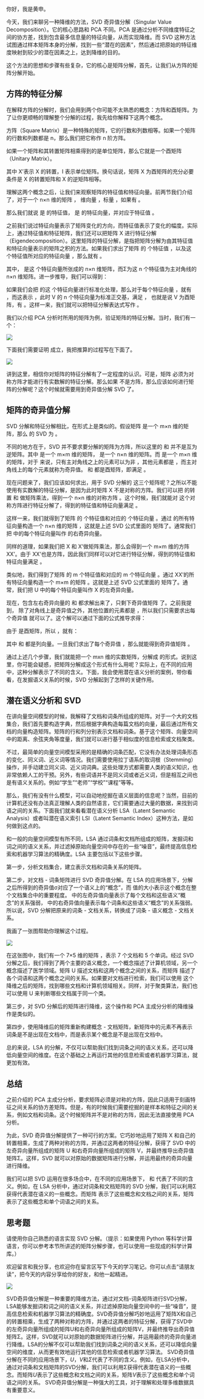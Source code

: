 你好，我是黄申。

今天，我们来聊另一种降维的方法，SVD 奇异值分解（Singular Value Decomposition）。它的核心思路和 PCA 不同。PCA 是通过分析不同维度特征之间的协方差，找到包含最多信息量的特征向量，从而实现降维。而 SVD 这种方法试图通过样本矩阵本身的分解，找到一些“潜在的因素”，然后通过把原始的特征维度映射到较少的潜在因素之上，达到降维的目的。

这个方法的思想和步骤有些复杂，它的核心是矩阵分解，首先，让我们从方阵的矩阵分解开始。

## 方阵的特征分解

在解释方阵的分解时，我们会用到两个你可能不太熟悉的概念：方阵和酉矩阵。为了让你更顺畅的理解整个分解的过程，我先给你解释下这两个概念。

方阵（Square Matrix）是一种特殊的矩阵，它的行数和列数相等。如果一个矩阵的行数和列数都是 n，那么我们把它称作 n 阶方阵。

如果一个矩阵和其转置矩阵相乘得到的是单位矩阵，那么它就是一个酉矩阵（Unitary Matrix）。

其中 X’表示 X 的转置，I 表示单位矩阵。换句话说，矩阵 X 为酉矩阵的充分必要条件是 X 的转置矩阵和 X 的逆矩阵相等。

理解这两个概念之后，让我们来观察矩阵的特征值和特征向量。前两节我们介绍了，对于一个 n×n 维的矩阵 ， 维向量 ，标量 ，如果有 。

那么我们就说 是 的特征值， 是 的特征向量，并对应于特征值 。

之前我们说过特征向量表示了矩阵变化的方向，而特征值表示了变化的幅度。实际上，通过特征值和特征矩阵，我们还可以把矩阵 X 进行特征分解（Eigendecomposition）。这里矩阵的特征分解，是指把矩阵分解为由其特征值和特征向量表示的矩阵之积的方法。如果我们求出了矩阵 的 个特征值 ，以及这 个特征值所对应的特征向量 ，那么就有 。

其中， 是这 个特征向量所张成的 n×n 维矩阵，而Σ为这 n 个特征值为主对角线的 n×n 维矩阵。进一步推导，我们可以得到：

如果我们会把 的这 个特征向量进行标准化处理，那么对于每个特征向量 ，就有 ，而这表示 ，此时 V 的 n 个特征向量为标准正交基，满足 ， 也就是说 V 为酉矩阵，有 。这样一来，我们就可以把特征分解表达式写作 。

我们以介绍 PCA 分析时所用的矩阵为例，验证矩阵的特征分解。当时，我们有一个：

![](img/img_3384840ca067f7d9564de1ff74130e0e.png)

下面我们需要证明 成立，我把推算的过程写在下面了。

![](img/img_83a16135267b7c38c26fccc0d8a41314.png)

讲到这里，相信你对矩阵的特征分解有了一定程度的认识。可是，矩阵 必须为对称方阵才能进行有实数解的特征分解。那么如果 不是方阵，那么应该如何进行矩阵的分解呢？这个时候就需要用到奇异值分解 SVD 了。

## 矩阵的奇异值分解

SVD 分解和特征分解相比，在形式上是类似的。假设矩阵 是一个 m×n 维的矩阵，那么 的 SVD 为 。

不同的地方在于，SVD 并不要求要分解的矩阵为方阵，所以这里的 和 并不是互为逆矩阵。其中 是一个 m×m 维的矩阵， 是一个 n×n 维的矩阵。而 是一个 m×n 维的矩阵，对于 来说，只有主对角线之上的元素可以为非 ，其他元素都是 ，而主对角线上的每个元素就称为奇异值。 和 都是酉矩阵，即满足 。

现在问题来了，我们应该如何求出，用于 SVD 分解的 这三个矩阵呢？之所以不能使用有实数解的特征分解，是因为此时矩阵 X 不是对称的方阵。我们可以把 的转置 和 做矩阵乘法，得到一个 n×n 维的对称方阵 。这个时候，我们就能对 这个对称方阵进行特征分解了，得到的特征值和特征向量满足 。

这样一来，我们就得到了矩阵 的 个特征值和对应的 个特征向量 。通过 的所有特征向量构造一个 n×n 维的矩阵 ，这就是上述 SVD 公式里面的 矩阵了。通常我们把 中的每个特征向量叫作 的右奇异向量。

同样的道理，如果我们把 X 和 X’做矩阵乘法，那么会得到一个 m×m 维的方阵 XX’。由于 XX’也是方阵，因此我们同样可以对它进行特征分解，得到的特征值和特征向量满足 。

类似地，我们得到了矩阵 的 m 个特征值和对应的 m 个特征向量 。通过 XX’的所有特征向量构造一个 m×m 的矩阵 。这就是上述 SVD 公式里面的 矩阵了。通常，我们把 U 中的每个特征向量叫作 X 的左奇异向量。

现在，包含左右奇异向量的 和 都求解出来了，只剩下奇异值矩阵 了。之前我提到， 除了对角线上是奇异值之外，其他位置的元素都是 ，所以我们只需要求出每个奇异值 就可以了。这个解可以通过下面的公式推导求得：

由于 是酉矩阵，所以 ，就有：

其中 和 都是列向量。一旦我们求出了每个奇异值 ，那么就能得到奇异值矩阵 。

通过上述几个步骤，我们就能把一个 mxn 维的实数矩阵，分解成 的形式。说到这里，你可能会疑惑，把矩阵分解成这个形式有什么用呢？实际上，在不同的应用中，这种分解表示了不同的含义。下面，我会使用潜在语义分析的案例，带你看看，在发掘语义关系的时候，SVD 分解起到了怎样的关键作用。

## 潜在语义分析和 SVD

在讲向量空间模型的时候，我解释了文档和词条所组成的矩阵。对于一个大的文档集合，我们首先要构造字典，然后根据字典构造每篇文档的向量，最后通过所有文档的向量构造矩阵。矩阵的行和列分别表示文档和词条。基于这个矩阵、向量空间中的距离、余弦夹角等度量，我们就可以进行基于相似度的信息检索或文档聚类。

不过，最简单的向量空间模型采用的是精确的词条匹配，它没有办法处理词条形态的变化、同义词、近义词等情况。我们需要使用拉丁语系的取词根（Stemming）操作，并手动建立同义词、近义词词典。这些处理方式都需要人类的语义知识，也非常依赖人工的干预。另外，有些词语并不是同义词或者近义词，但是相互之间也是有语义关系的。例如“学生”“老师”“学校”“课程”等等。

那么，我们有没有什么模型，可以自动地挖掘在语义层面的信息呢？当然，目前的计算机还没有办法真正理解人类的自然语言，它们需要通过大量的数据，来找到词语之间的关系。下面我们就来看看潜在语义分析 LSA（Latent Semantic Analysis）或者叫潜在语义索引 LSI（Latent Semantic Index）这种方法，是如何做到这点的。

和一般的向量空间模型有所不同，LSA 通过词条和文档所组成的矩阵，发掘词和词之间的语义关系，并过滤掉原始向量空间中存在的一些“噪音”，最终提高信息检索和机器学习算法的精确度。LSA 主要包括以下这些步骤。

第一步，分析文档集合，建立表示文档和词条关系的矩阵。

第二步，对文档 - 词条矩阵进行 SVD 奇异值分解。在 LSA 的应用场景下，分解之后所得到的奇异值σ对应了一个语义上的“概念”，而 值的大小表示这个概念在整个文档集合中的重要程度。 中的左奇异值向量表示了每个文档和这些语义“概念”的关系强弱， 中的右奇异值向量表示每个词条和这些语义“概念”的关系强弱。所以说，SVD 分解把原来的词条 - 文档关系，转换成了词条 - 语义概念 - 文档关系。

我画了一张图帮助你理解这个过程。

![](img/img_95c4ef346ab87eafcfa6e7236dc0cdc1.png)

在这张图中，我们有一个 7×5 维的矩阵 ，表示 7 个文档和 5 个单词。经过 SVD 分解之后，我们得到了两个主要的语义概念，一个概念描述了计算机领域，另一个概念描述了医学领域。矩阵 U 描述文档和这两个概念之间的关系，而矩阵 描述了各个词语和这两个概念之间的关系。如果要对文档进行检索，我们可以使用 这个降维之后的矩阵，找到哪些文档和计算机领域相关。同样，对于聚类算法，我们也可以使用 U 来判断哪些文档属于同一个类。

第三步，对 SVD 分解后的矩阵进行降维，这个操作和 PCA 主成分分析的降维操作是类似的。

第四步，使用降维后的矩阵重新构建概念 - 文档矩阵，新矩阵中的元素不再表示词条是不是出现在文档中，而是表示某个概念是不是出现在文档中。

总的来说，LSA 的分解，不仅可以帮助我们找到词条之间的语义关系，还可以降低向量空间的维度。在这个基础之上再运行其他的信息检索或者机器学习算法，就更加有效。

## 总结

之前介绍的 PCA 主成分分析，要求矩阵必须是对称的方阵，因此只适用于刻画特征之间关系的协方差矩阵。但是，有的时候我们需要挖掘的是样本和特征之间的关系，例如文档和词条。这个时候矩阵并不是对称的方阵，因此无法直接使用 PCA 分析。

为此，SVD 奇异值分解提供了一种可行的方案。它巧妙地运用了矩阵 X 和自己的转置相乘，生成了两种对称的方阵，并通过这两者的特征分解，获得了 SVD 中的左奇异向量所组成的矩阵 U 和右奇异向量所组成的矩阵 V，并最终推导出奇异值矩阵Σ。这样，SVD 就可以对原始的数据矩阵进行分解，并运用最终的奇异向量进行降维。

我们可以把 SVD 运用在很多场合中，在不同的应用场景下， 和 代表了不同的含义。例如，在 LSA 分析中，通过对词条和文档矩阵的 SVD 分解，我们可以利用Σ获得代表潜在语义的一些概念。而矩阵 表示了这些概念和文档之间的关系，矩阵 表示了这些概念和单个词语之间的关系。

## 思考题

请使用你自己熟悉的语言实现 SVD 分解。（提示：如果使用 Python 等科学计算语言，你可以参考本节所讲述的矩阵分解步骤，也可以使用一些现成的科学计算库。）

欢迎留言和我分享，也欢迎你在留言区写下今天的学习笔记。你可以点击“请朋友读”，把今天的内容分享给你的好友，和他一起精进。

![](img/img_d0880927e2a522a038be2d04bf19dfe4%201.png)

SVD奇异值分解是一种重要的降维方法，通过对文档-词条矩阵进行SVD分解，LSA能够发掘词和词之间的语义关系，并过滤掉原始向量空间中的一些“噪音”，提高信息检索和机器学习算法的精确度。SVD奇异值分解巧妙地运用了矩阵X和自己的转置相乘，生成了两种对称的方阵，并通过这两者的特征分解，获得了SVD中的左奇异向量所组成的矩阵U和右奇异向量所组成的矩阵V，并最终推导出奇异值矩阵Σ。这样，SVD就可以对原始的数据矩阵进行分解，并运用最终的奇异向量进行降维。LSA的分解不仅可以帮助我们找到词条之间的语义关系，还可以降低向量空间的维度，从而更有效地运行其他的信息检索或者机器学习算法。 SVD奇异值分解在不同的应用场景下，$U，V$和$Σ$代表了不同的含义。例如，在LSA分析中，通过对词条和文档矩阵的SVD分解，我们可以利用Σ获得代表潜在语义的一些概念。而矩阵$U$表示了这些概念和文档之间的关系，矩阵$V$表示了这些概念和单个词语之间的关系。 SVD奇异值分解是一种强大的工具，对于理解和处理多维数据具有重要意义。